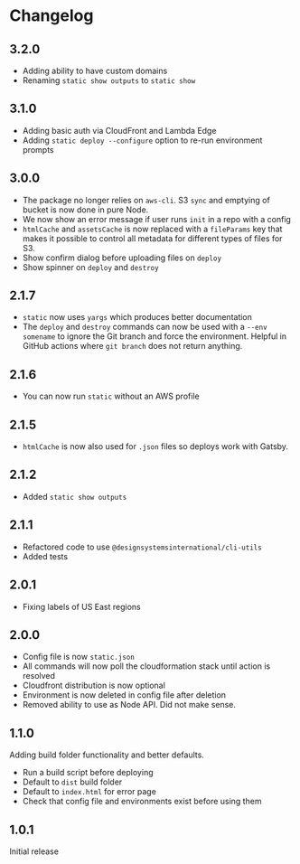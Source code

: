 # Changelog

## 3.2.0

- Adding ability to have custom domains
- Renaming `static show outputs` to `static show`

## 3.1.0

- Adding basic auth via CloudFront and Lambda Edge
- Adding `static deploy --configure` option to re-run environment prompts

## 3.0.0

- The package no longer relies on `aws-cli`. S3 `sync` and emptying of bucket is now done in pure Node.
- We now show an error message if user runs `init` in a repo with a config
- `htmlCache` and `assetsCache` is now replaced with a `fileParams` key that makes it possible to control all metadata for different types of files for S3.
- Show confirm dialog before uploading files on `deploy`
- Show spinner on `deploy` and `destroy`

## 2.1.7

- `static` now uses `yargs` which produces better documentation
- The `deploy` and `destroy` commands can now be used with a `--env somename` to ignore the Git branch and force the environment. Helpful in GitHub actions where `git branch` does not return anything.

## 2.1.6

- You can now run `static` without an AWS profile

## 2.1.5

- `htmlCache` is now also used for `.json` files so deploys work with Gatsby.

## 2.1.2

- Added `static show outputs`

## 2.1.1

- Refactored code to use `@designsystemsinternational/cli-utils`
- Added tests

## 2.0.1

- Fixing labels of US East regions

## 2.0.0

- Config file is now `static.json`
- All commands will now poll the cloudformation stack until action is resolved
- Cloudfront distribution is now optional
- Environment is now deleted in config file after deletion
- Removed ability to use as Node API. Did not make sense.

## 1.1.0

Adding build folder functionality and better defaults.

- Run a build script before deploying
- Default to `dist` build folder
- Default to `index.html` for error page
- Check that config file and environments exist before using them

## 1.0.1

Initial release
